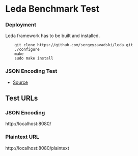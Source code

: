 # Leda  Benchmark Test


### Deployment

Leda framework has to be built  and installed. 
        
        git clone https://github.com/sergeyzavadski/leda.git
        ./configure
        make
        sudo make install

    
### JSON Encoding Test

* [Source](app.moon)    


## Test URLs
### JSON Encoding 

http://localhost:8080/



### Plaintext URL

http://localhost:8080/plaintext
